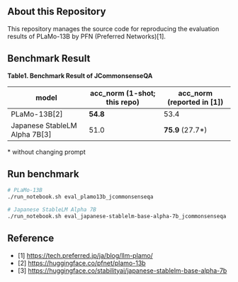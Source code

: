 ## About this Repository

This repository manages the source code for reproducing the evaluation results of PLaMo-13B by PFN (Preferred Networks)[1].

## Benchmark Result

**Table1. Benchmark Result of JCommonsenseQA**

| model| acc_norm (1-shot; this repo) | acc_norm (reported in [1]) |
| ------------------ | ---------- | ----- |
| PLaMo-13B[2] | **54.8**  | 53.4 |
| Japanese StableLM Alpha 7B[3] | 51.0 | **75.9** (27.7\*) |

\* without changing prompt

## Run benchmark

```bash
# PLaMo-13B
./run_notebook.sh eval_plamo13b_jcommonsenseqa

# Japanese StableLM Alpha 7B
./run_notebook.sh eval_japanese-stablelm-base-alpha-7b_jcommonsenseqa
```

## Reference

- [1] https://tech.preferred.jp/ja/blog/llm-plamo/
- [2] https://huggingface.co/pfnet/plamo-13b
- [3] https://huggingface.co/stabilityai/japanese-stablelm-base-alpha-7b